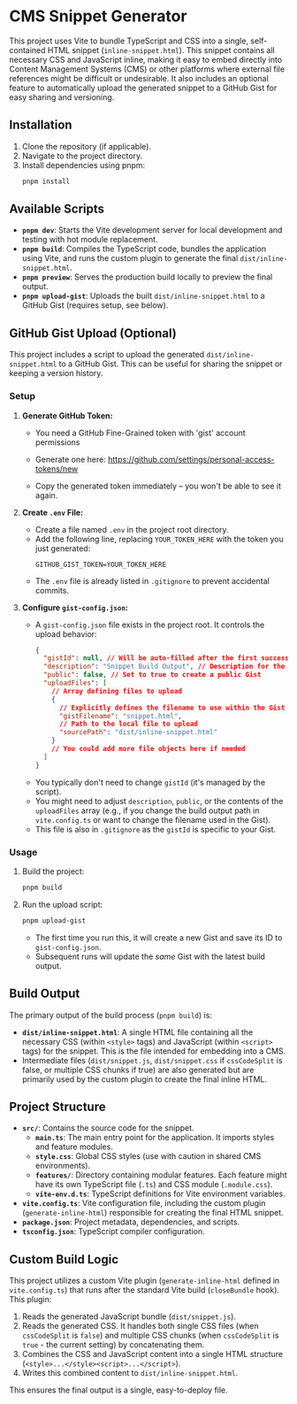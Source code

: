 # CMS Snippet Generator

This project uses Vite to bundle TypeScript and CSS into a single, self-contained HTML snippet (`inline-snippet.html`). This snippet contains all necessary CSS and JavaScript inline, making it easy to embed directly into Content Management Systems (CMS) or other platforms where external file references might be difficult or undesirable. It also includes an optional feature to automatically upload the generated snippet to a GitHub Gist for easy sharing and versioning.

## Installation

1.  Clone the repository (if applicable).
2.  Navigate to the project directory.
3.  Install dependencies using pnpm:
    ```bash
    pnpm install
    ```

## Available Scripts

- **`pnpm dev`**: Starts the Vite development server for local development and testing with hot module replacement.
- **`pnpm build`**: Compiles the TypeScript code, bundles the application using Vite, and runs the custom plugin to generate the final `dist/inline-snippet.html`.
- **`pnpm preview`**: Serves the production build locally to preview the final output.
- **`pnpm upload-gist`**: Uploads the built `dist/inline-snippet.html` to a GitHub Gist (requires setup, see below).

## GitHub Gist Upload (Optional)

This project includes a script to upload the generated `dist/inline-snippet.html` to a GitHub Gist. This can be useful for sharing the snippet or keeping a version history.

### Setup

1.  **Generate GitHub Token:**

    - You need a GitHub Fine-Grained token with 'gist' account permissions
    - Generate one here: https://github.com/settings/personal-access-tokens/new

    - Copy the generated token immediately – you won't be able to see it again.

2.  **Create `.env` File:**

    - Create a file named `.env` in the project root directory.
    - Add the following line, replacing `YOUR_TOKEN_HERE` with the token you just generated:
      ```
      GITHUB_GIST_TOKEN=YOUR_TOKEN_HERE
      ```
    - The `.env` file is already listed in `.gitignore` to prevent accidental commits.

3.  **Configure `gist-config.json`:**
    - A `gist-config.json` file exists in the project root. It controls the upload behavior:
      ```json
      {
        "gistId": null, // Will be auto-filled after the first successful upload
        "description": "Snippet Build Output", // Description for the Gist (optional)
        "public": false, // Set to true to create a public Gist
        "uploadFiles": [
          // Array defining files to upload
          {
            // Explicitly defines the filename to use within the Gist
            "gistFilename": "snippet.html",
            // Path to the local file to upload
            "sourcePath": "dist/inline-snippet.html"
          }
          // You could add more file objects here if needed
        ]
      }
      ```
    - You typically don't need to change `gistId` (it's managed by the script).
    - You might need to adjust `description`, `public`, or the contents of the `uploadFiles` array (e.g., if you change the build output path in `vite.config.ts` or want to change the filename used in the Gist).
    - This file is also in `.gitignore` as the `gistId` is specific to your Gist.

### Usage

1.  Build the project:
    ```bash
    pnpm build
    ```
2.  Run the upload script:
    ```bash
    pnpm upload-gist
    ```
    - The first time you run this, it will create a new Gist and save its ID to `gist-config.json`.
    - Subsequent runs will update the _same_ Gist with the latest build output.

## Build Output

The primary output of the build process (`pnpm build`) is:

- **`dist/inline-snippet.html`**: A single HTML file containing all the necessary CSS (within `<style>` tags) and JavaScript (within `<script>` tags) for the snippet. This is the file intended for embedding into a CMS.
- Intermediate files (`dist/snippet.js`, `dist/snippet.css` if `cssCodeSplit` is false, or multiple CSS chunks if true) are also generated but are primarily used by the custom plugin to create the final inline HTML.

## Project Structure

- **`src/`**: Contains the source code for the snippet.
  - **`main.ts`**: The main entry point for the application. It imports styles and feature modules.
  - **`style.css`**: Global CSS styles (use with caution in shared CMS environments).
  - **`features/`**: Directory containing modular features. Each feature might have its own TypeScript file (`.ts`) and CSS module (`.module.css`).
  - **`vite-env.d.ts`**: TypeScript definitions for Vite environment variables.
- **`vite.config.ts`**: Vite configuration file, including the custom plugin (`generate-inline-html`) responsible for creating the final HTML snippet.
- **`package.json`**: Project metadata, dependencies, and scripts.
- **`tsconfig.json`**: TypeScript compiler configuration.

## Custom Build Logic

This project utilizes a custom Vite plugin (`generate-inline-html` defined in `vite.config.ts`) that runs after the standard Vite build (`closeBundle` hook). This plugin:

1.  Reads the generated JavaScript bundle (`dist/snippet.js`).
2.  Reads the generated CSS. It handles both single CSS files (when `cssCodeSplit` is `false`) and multiple CSS chunks (when `cssCodeSplit` is `true` - the current setting) by concatenating them.
3.  Combines the CSS and JavaScript content into a single HTML structure (`<style>...</style><script>...</script>`).
4.  Writes this combined content to `dist/inline-snippet.html`.

This ensures the final output is a single, easy-to-deploy file.
